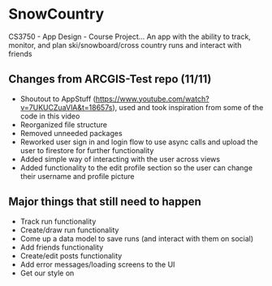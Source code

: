 # SnowCountry
CS3750 - App Design - Course Project...
An app with the ability to track, monitor, and plan ski/snowboard/cross country runs and interact with friends

## Changes from ARCGIS-Test repo (11/11)
- Shoutout to AppStuff (https://www.youtube.com/watch?v=7UKUCZuaVlA&t=18657s), used and took inspiration from some of the code in this video
- Reorganized file structure
- Removed unneeded packages
- Reworked user sign in and login flow to use async calls and upload the user to firestore for further functionality
- Added simple way of interacting with the user across views
- Added functionality to the edit profile section so the user can change their username and profile picture

## Major things that still need to happen
- Track run functionality
- Create/draw run functionality
- Come up a data model to save runs (and interact with them on social)
- Add friends functionality
- Create/edit posts functionality
- Add error messages/loading screens to the UI
- Get our style on
